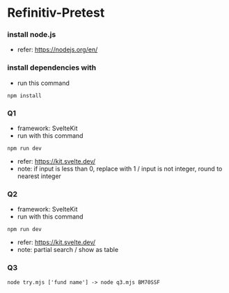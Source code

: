 # Refinitiv-Pretest

### install node.js
- refer: https://nodejs.org/en/
### install dependencies with
- run this command
```
npm install
```
### Q1
- framework: SvelteKit
- run with this command
```
npm run dev
```
- refer: https://kit.svelte.dev/
- note: if input is less than 0, replace with 1 / input is not integer, round to nearest integer
### Q2
- framework: SvelteKit
- run with this command
```
npm run dev
```
- refer: https://kit.svelte.dev/
- note: partial search / show as table
### Q3
```
node try.mjs ['fund name'] -> node q3.mjs BM70SSF
```
